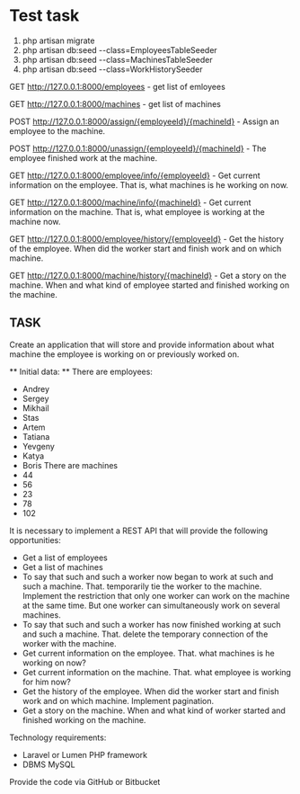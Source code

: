 # Test task

1. php artisan migrate
2. php artisan db:seed --class=EmployeesTableSeeder
3. php artisan db:seed --class=MachinesTableSeeder
4. php artisan db:seed --class=WorkHistorySeeder


GET http://127.0.0.1:8000/employees - get list of emloyees

GET http://127.0.0.1:8000/machines - get list of machines

POST http://127.0.0.1:8000/assign/{employeeId}/{machineId} - Assign an employee to the machine.

POST http://127.0.0.1:8000/unassign/{employeeId}/{machineId} - The employee finished work at the machine.

GET http://127.0.0.1:8000/employee/info/{employeeId} - Get current information on the employee. That is, what machines is he working on now.

GET http://127.0.0.1:8000/machine/info/{machineId} - Get current information on the machine. That is, what employee is working at the machine now.

GET http://127.0.0.1:8000/employee/history/{employeeId} - Get the history of the employee. When did the worker start and finish work and on which machine. 

GET http://127.0.0.1:8000/machine/history/{machineId} - Get a story on the machine. When and what kind of employee started and finished working on the machine.


## TASK
Create an application that will store and provide information about what machine the employee is working on or previously worked on.

** Initial data: **
There are employees:
* Andrey
* Sergey
* Mikhail
* Stas
* Artem
* Tatiana
* Yevgeny
* Katya
* Boris
There are machines
* 44
* 56
* 23
* 78 
* 102

It is necessary to implement a REST API that will provide the following opportunities:
* Get a list of employees
* Get a list of machines
* To say that such and such a worker now began to work at such and such a machine. That. temporarily tie the worker to the machine. Implement the restriction that only one worker can work on the machine at the same time. But one worker can simultaneously work on several machines.
* To say that such and such a worker has now finished working at such and such a machine. That. delete the temporary connection of the worker with the machine.
* Get current information on the employee. That. what machines is he working on now?
* Get current information on the machine. That. what employee is working for him now?
* Get the history of the employee. When did the worker start and finish work and on which machine. Implement pagination.
* Get a story on the machine. When and what kind of worker started and finished working on the machine.

Technology requirements:
* Laravel or Lumen PHP framework
* DBMS MySQL

Provide the code via GitHub or Bitbucket
